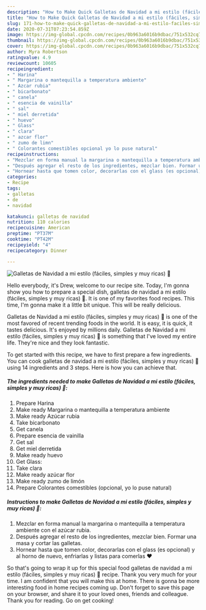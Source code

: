 ```yaml
---
description: "How to Make Quick Galletas de Navidad a mi estilo (fáciles, simples y muy ricas) 🥰"
title: "How to Make Quick Galletas de Navidad a mi estilo (fáciles, simples y muy ricas) 🥰"
slug: 171-how-to-make-quick-galletas-de-navidad-a-mi-estilo-faciles-simples-y-muy-ricas
date: 2020-07-31T07:23:54.859Z
image: https://img-global.cpcdn.com/recipes/0b963a6016b9dbac/751x532cq70/galletas-de-navidad-a-mi-estilo-faciles-simples-y-muy-ricas-🥰-foto-principal.jpg
thumbnail: https://img-global.cpcdn.com/recipes/0b963a6016b9dbac/751x532cq70/galletas-de-navidad-a-mi-estilo-faciles-simples-y-muy-ricas-🥰-foto-principal.jpg
cover: https://img-global.cpcdn.com/recipes/0b963a6016b9dbac/751x532cq70/galletas-de-navidad-a-mi-estilo-faciles-simples-y-muy-ricas-🥰-foto-principal.jpg
author: Myra Robertson
ratingvalue: 4.9
reviewcount: 10605
recipeingredient:
- " Harina"
- " Margarina o mantequilla a temperatura ambiente"
- " Azcar rubia"
- " bicarbonato"
- " canela"
- " esencia de vainilla"
- " sal"
- " miel derretida"
- " huevo"
- " Glass"
- " clara"
- " azcar flor"
- " zumo de limn"
- " Colorantes comestibles opcional yo lo puse natural"
recipeinstructions:
- "Mezclar en forma manual la margarina o mantequilla a temperatura ambiente con el azúcar rubia."
- "Después agregar el resto de los ingredientes, mezclar bien. Formar una masa y cortar las galletas."
- "Hornear hasta que tomen color, decorarlas con el glass (es opcional) y al horno de nuevo, enfriarlas y listas para comerlas ❤"
categories:
- Recipe
tags:
- galletas
- de
- navidad

katakunci: galletas de navidad 
nutrition: 110 calories
recipecuisine: American
preptime: "PT37M"
cooktime: "PT42M"
recipeyield: "4"
recipecategory: Dinner

---
```



![Galletas de Navidad a mi estilo (fáciles, simples y muy ricas) 🥰](https://img-global.cpcdn.com/recipes/0b963a6016b9dbac/751x532cq70/galletas-de-navidad-a-mi-estilo-faciles-simples-y-muy-ricas-🥰-foto-principal.jpg)

Hello everybody, it's Drew, welcome to our recipe site. Today, I'm gonna show you how to prepare a special dish, galletas de navidad a mi estilo (fáciles, simples y muy ricas) 🥰. It is one of my favorites food recipes. This time, I'm gonna make it a little bit unique. This will be really delicious.

Galletas de Navidad a mi estilo (fáciles, simples y muy ricas) 🥰 is one of the most favored of recent trending foods in the world. It is easy, it is quick, it tastes delicious. It's enjoyed by millions daily. Galletas de Navidad a mi estilo (fáciles, simples y muy ricas) 🥰 is something that I've loved my entire life. They're nice and they look fantastic.




To get started with this recipe, we have to first prepare a few ingredients. You can cook galletas de navidad a mi estilo (fáciles, simples y muy ricas) 🥰 using 14 ingredients and 3 steps. Here is how you can achieve that.

<!--inarticleads1-->

##### The ingredients needed to make Galletas de Navidad a mi estilo (fáciles, simples y muy ricas) 🥰:

1. Prepare  Harina
1. Make ready  Margarina o mantequilla a temperatura ambiente
1. Make ready  Azúcar rubia
1. Take  bicarbonato
1. Get  canela
1. Prepare  esencia de vainilla
1. Get  sal
1. Get  miel derretida
1. Make ready  huevo
1. Get  Glass:
1. Take  clara
1. Make ready  azúcar flor
1. Make ready  zumo de limón
1. Prepare  Colorantes comestibles (opcional, yo lo puse natural)




<!--inarticleads2-->

##### Instructions to make Galletas de Navidad a mi estilo (fáciles, simples y muy ricas) 🥰:

1. Mezclar en forma manual la margarina o mantequilla a temperatura ambiente con el azúcar rubia.
1. Después agregar el resto de los ingredientes, mezclar bien. Formar una masa y cortar las galletas.
1. Hornear hasta que tomen color, decorarlas con el glass (es opcional) y al horno de nuevo, enfriarlas y listas para comerlas ❤




So that's going to wrap it up for this special food galletas de navidad a mi estilo (fáciles, simples y muy ricas) 🥰 recipe. Thank you very much for your time. I am confident that you will make this at home. There is gonna be more interesting food in home recipes coming up. Don't forget to save this page on your browser, and share it to your loved ones, friends and colleague. Thank you for reading. Go on get cooking!
